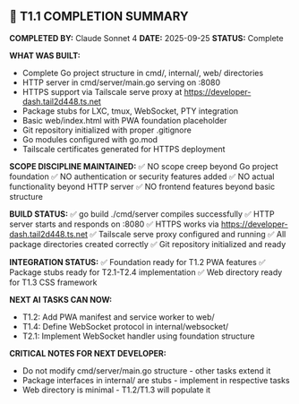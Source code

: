 ## 🤖 T1.1 COMPLETION SUMMARY

**COMPLETED BY:** Claude Sonnet 4
**DATE:** 2025-09-25
**STATUS:** Complete

**WHAT WAS BUILT:**
- Complete Go project structure in cmd/, internal/, web/ directories
- HTTP server in cmd/server/main.go serving on :8080
- HTTPS support via Tailscale serve proxy at https://developer-dash.tail2d448.ts.net
- Package stubs for LXC, tmux, WebSocket, PTY integration
- Basic web/index.html with PWA foundation placeholder
- Git repository initialized with proper .gitignore
- Go modules configured with go.mod
- Tailscale certificates generated for HTTPS deployment

**SCOPE DISCIPLINE MAINTAINED:**
✅ NO scope creep beyond Go project foundation
✅ NO authentication or security features added
✅ NO actual functionality beyond HTTP server
✅ NO frontend features beyond basic structure

**BUILD STATUS:**
✅ go build ./cmd/server compiles successfully
✅ HTTP server starts and responds on :8080
✅ HTTPS works via https://developer-dash.tail2d448.ts.net
✅ Tailscale serve proxy configured and running
✅ All package directories created correctly
✅ Git repository initialized and ready

**INTEGRATION STATUS:**
✅ Foundation ready for T1.2 PWA features
✅ Package stubs ready for T2.1-T2.4 implementation
✅ Web directory ready for T1.3 CSS framework

**NEXT AI TASKS CAN NOW:**
- T1.2: Add PWA manifest and service worker to web/
- T1.4: Define WebSocket protocol in internal/websocket/
- T2.1: Implement WebSocket handler using foundation structure

**CRITICAL NOTES FOR NEXT DEVELOPER:**
- Do not modify cmd/server/main.go structure - other tasks extend it
- Package interfaces in internal/ are stubs - implement in respective tasks
- Web directory is minimal - T1.2/T1.3 will populate it